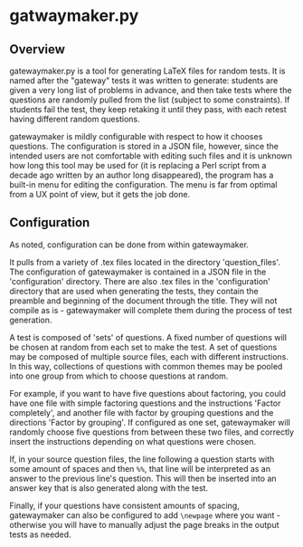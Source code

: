 # gatwaymaker.py

## Overview
gatewaymaker.py is a tool for generating LaTeX files for random tests.  It is named after the "gateway" tests it was written to generate: students are given a very long list of problems in advance, and then take tests where the questions are randomly pulled from the list (subject to some constraints).  If students fail the test, they keep retaking it until they pass, with each retest having different random questions.

gatewaymaker is mildly configurable with respect to how it chooses questions.  The configuration is stored in a JSON file, however, since  the intended users are not comfortable with editing such files and it is unknown how long this tool may be used for (it is replacing a Perl script from a decade ago written by an author long disappeared), the program has a built-in menu for editing the configuration.  The menu is far from optimal from a UX point of view, but it gets the job done.

## Configuration
As noted, configuration can be done from within gatewaymaker.

It pulls from a variety of .tex files located in the directory 'question_files'.  The configuration of gatewaymaker is contained in a JSON file in the 'configuration' directory.  There are also .tex files in the 'configuration' directory that are used when generating the tests, they contain the preamble and beginning of the document through the title.  They will not compile as is - gatewaymaker will complete them during the process of test generation.

A test is composed of 'sets' of questions.  A fixed number of questions will be chosen at random from each set to make the test.  A set of questions may be composed of multiple source files, each with different instructions.  In this way, collections of questions with common themes may be pooled into one group from which to choose questions at random.

For example, if you want to have five questions about factoring, you could have one file with simple factoring questions and the instructions 'Factor completely', and another file with factor by grouping questions and the directions 'Factor by grouping'.  If configured as one set, gatewaymaker will randomly choose five questions from between these two files, and correctly insert the instructions depending on what questions were chosen.

If, in your source question files, the line following a question starts with some amount of spaces and then `%%`, that line will be interpreted as an answer to the previous line's question.  This will then be inserted into an answer key that is also generated along with the test.

Finally, if your questions have consistent amounts of spacing, gatewaymaker can also be configured to add `\newpage` where you want - otherwise you will have to manually adjust the page breaks in the output tests as needed.
